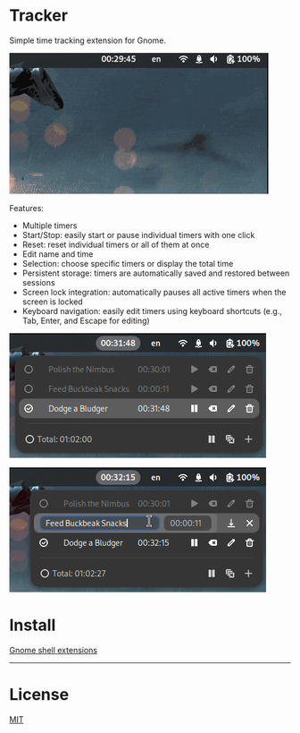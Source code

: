 # Tracker

Simple time tracking extension for Gnome.

![demo](https://raw.githubusercontent.com/aliakseiz/tracker/main/demo-01.gif)

Features:
- Multiple timers
- Start/Stop: easily start or pause individual timers with one click
- Reset: reset individual timers or all of them at once
- Edit name and time
- Selection: choose specific timers or display the total time
- Persistent storage: timers are automatically saved and restored between sessions
- Screen lock integration: automatically pauses all active timers when the screen is locked
- Keyboard navigation: easily edit timers using keyboard shortcuts (e.g., Tab, Enter, and Escape for editing)

![demo](https://raw.githubusercontent.com/aliakseiz/tracker/main/demo-02.png)

![demo](https://raw.githubusercontent.com/aliakseiz/tracker/main/demo-03.png)

# Install

[Gnome shell extensions](https://extensions.gnome.org/extension/5796/stopwatch/)

---
# License
[MIT](LICENSE)

[License-Url]: http://opensource.org/licenses/MIT
[License-Image]: https://img.shields.io/npm/l/express.svg
